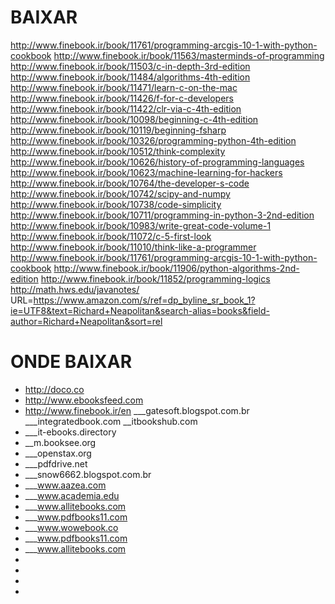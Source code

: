 # BAIXAR

http://www.finebook.ir/book/11761/programming-arcgis-10-1-with-python-cookbook
http://www.finebook.ir/book/11563/masterminds-of-programming
http://www.finebook.ir/book/11503/c-in-depth-3rd-edition
http://www.finebook.ir/book/11484/algorithms-4th-edition
http://www.finebook.ir/book/11471/learn-c-on-the-mac
http://www.finebook.ir/book/11426/f-for-c-developers
http://www.finebook.ir/book/11422/clr-via-c-4th-edition
http://www.finebook.ir/book/10098/beginning-c-4th-edition
http://www.finebook.ir/book/10119/beginning-fsharp
http://www.finebook.ir/book/10326/programming-python-4th-edition
http://www.finebook.ir/book/10512/think-complexity
http://www.finebook.ir/book/10626/history-of-programming-languages
http://www.finebook.ir/book/10623/machine-learning-for-hackers
http://www.finebook.ir/book/10764/the-developer-s-code
http://www.finebook.ir/book/10742/scipy-and-numpy
http://www.finebook.ir/book/10738/code-simplicity
http://www.finebook.ir/book/10711/programming-in-python-3-2nd-edition
http://www.finebook.ir/book/10983/write-great-code-volume-1
http://www.finebook.ir/book/11072/c-5-first-look
http://www.finebook.ir/book/11010/think-like-a-programmer
http://www.finebook.ir/book/11761/programming-arcgis-10-1-with-python-cookbook
http://www.finebook.ir/book/11906/python-algorithms-2nd-edition
http://www.finebook.ir/book/11852/programming-logics
http://math.hws.edu/javanotes/
URL=https://www.amazon.com/s/ref=dp_byline_sr_book_1?ie=UTF8&text=Richard+Neapolitan&search-alias=books&field-author=Richard+Neapolitan&sort=rel


# ONDE BAIXAR

- http://doco.co
- http://www.ebooksfeed.com
- http://www.finebook.ir/en
___gatesoft.blogspot.com.br
___integratedbook.com
__itbookshub.com
- ___it-ebooks.directory
- __m.booksee.org
- ___openstax.org
- ___pdfdrive.net
- ___snow6662.blogspot.com.br
- ___www.aazea.com
- ___www.academia.edu
- ___www.allitebooks.com
- ___www.pdfbooks11.com
- ___www.wowebook.co
- ___www.pdfbooks11.com
- ___www.allitebooks.com
- 
- 
- 
- 
